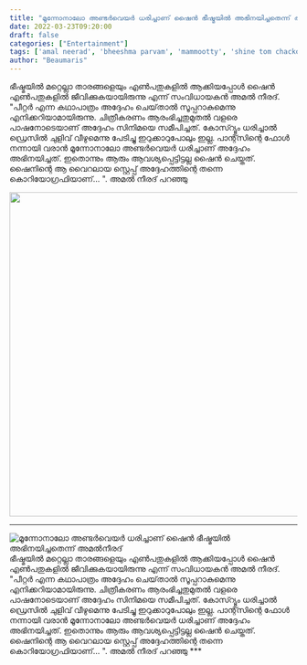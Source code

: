 ```yaml
---
title: "മൂന്നോനാലോ അണ്ടർവെയർ ധരിച്ചാണ് ഷൈൻ ഭീഷ്മയിൽ അഭിനയിച്ചതെന്ന് അമൽനീരദ്‌"
date: 2022-03-23T09:20:00
draft: false
categories: ["Entertainment"]
tags: ['amal neerad', 'bheeshma parvam', 'mammootty', 'shine tom chacko']
author: "Beaumaris"
---
```


ഭീഷ്മയിൽ മറ്റെല്ലാ താരങ്ങളെയും എൺപതുകളിൽ ആക്കിയപ്പോൾ ഷൈൻ എൺപതുകളിൽ ജീവിക്കുകയായിരുന്നു എന്ന് സംവിധായകൻ അമൽ നീരദ്. "പീറ്റർ എന്ന കഥാപാത്രം അദ്ദേഹം ചെയ്‌താൽ സൂപ്പറാകുമെന്നു എനിക്കറിയാമായിരുന്നു. ചിത്രീകരണം ആരംഭിച്ചതുമുതൽ വളരെ പാഷനോടെയാണ് അദ്ദേഹം സിനിമയെ സമീപിച്ചത്. കോസ്റ്യൂം ധരിച്ചാൽ ഡ്രെസിൽ ചുളിവ് വീഴുമെന്നു പേടിച്ചു ഇറുക്കാറുപോലും ഇല്ല. പാന്റ്സിന്റെ ഫോൾ നന്നായി വരാൻ മൂന്നോനാലോ അണ്ടർവെയർ ധരിച്ചാണ് അദ്ദേഹം അഭിനയിച്ചത്. ഇതൊന്നും ആരും ആവശ്യപ്പെട്ടിട്ടല്ല ഷൈൻ ചെയ്തത്. ഷൈനിന്റെ ആ വൈറലായ സ്റ്റെപ്പ് അദ്ദേഹത്തിന്റെ തന്നെ കൊറിയോഗ്രഫിയാണ്... ". അമൽ നീരദ് പറഞ്ഞു

<img class="size-full wp-image-327261 aligncenter" src="https://cdn.boolokam.com/articles/2022/03/deff.jpg" alt="" width="853" height="568" />

***


![മൂന്നോനാലോ അണ്ടർവെയർ ധരിച്ചാണ് ഷൈൻ ഭീഷ്മയിൽ അഭിനയിച്ചതെന്ന് അമൽനീരദ്‌](https://cdn.boolokam.com/articles/2022/03/deff.jpg)ഭീഷ്മയിൽ മറ്റെല്ലാ താരങ്ങളെയും എൺപതുകളിൽ ആക്കിയപ്പോൾ ഷൈൻ എൺപതുകളിൽ ജീവിക്കുകയായിരുന്നു എന്ന് സംവിധായകൻ അമൽ നീരദ്. "പീറ്റർ എന്ന കഥാപാത്രം അദ്ദേഹം ചെയ്‌താൽ സൂപ്പറാകുമെന്നു എനിക്കറിയാമായിരുന്നു. ചിത്രീകരണം ആരംഭിച്ചതുമുതൽ വളരെ പാഷനോടെയാണ് അദ്ദേഹം സിനിമയെ സമീപിച്ചത്. കോസ്റ്യൂം ധരിച്ചാൽ ഡ്രെസിൽ ചുളിവ് വീഴുമെന്നു പേടിച്ചു ഇറുക്കാറുപോലും ഇല്ല. പാന്റ്സിന്റെ ഫോൾ നന്നായി വരാൻ മൂന്നോനാലോ അണ്ടർവെയർ ധരിച്ചാണ് അദ്ദേഹം അഭിനയിച്ചത്. ഇതൊന്നും ആരും ആവശ്യപ്പെട്ടിട്ടല്ല ഷൈൻ ചെയ്തത്. ഷൈനിന്റെ ആ വൈറലായ സ്റ്റെപ്പ് അദ്ദേഹത്തിന്റെ തന്നെ കൊറിയോഗ്രഫിയാണ്... ". അമൽ നീരദ് പറഞ്ഞു ***
